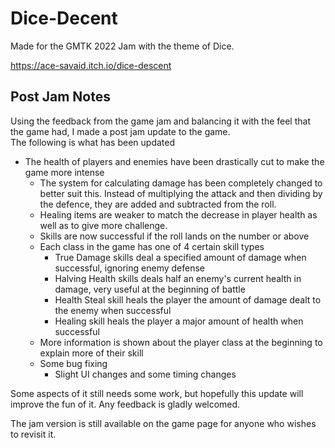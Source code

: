 # Dice-Decent
 Made for the GMTK 2022 Jam with the theme of Dice. 
 
 https://ace-savaid.itch.io/dice-descent

## Post Jam Notes 
Using the feedback from the game jam and balancing it with the feel that the game had, I made a post jam update to the game.   
The following is what has been updated  

- The health of players and enemies have been drastically cut to make the game more intense  
    - The system for calculating damage has been completely changed to better suit this.  Instead of multiplying the attack and then dividing by the defence, they are added and subtracted from the roll.  
    - Healing items are weaker to match the decrease in player health as well as to give more challenge.  
    - Skills are now successful if the roll lands on the number or above  
    - Each class in the game has one of 4 certain skill types  
        - True Damage skills deal a specified amount of damage when successful, ignoring enemy defense  
        - Halving Health skills deals half an enemy's current health in damage, very useful at the beginning of battle  
        - Health Steal skill heals the player the amount of damage dealt to the enemy when successful  
        - Healing skill heals the player a major amount of health when successful  
    - More information is shown about the player class at the beginning to explain more of their skill  
    - Some bug fixing  
        - Slight UI changes and some timing changes  
        
Some aspects of it still needs some work,  but hopefully this update will improve the fun of it.    Any feedback is gladly welcomed.  

The jam version is still available on the game page for anyone who wishes to revisit it.   
